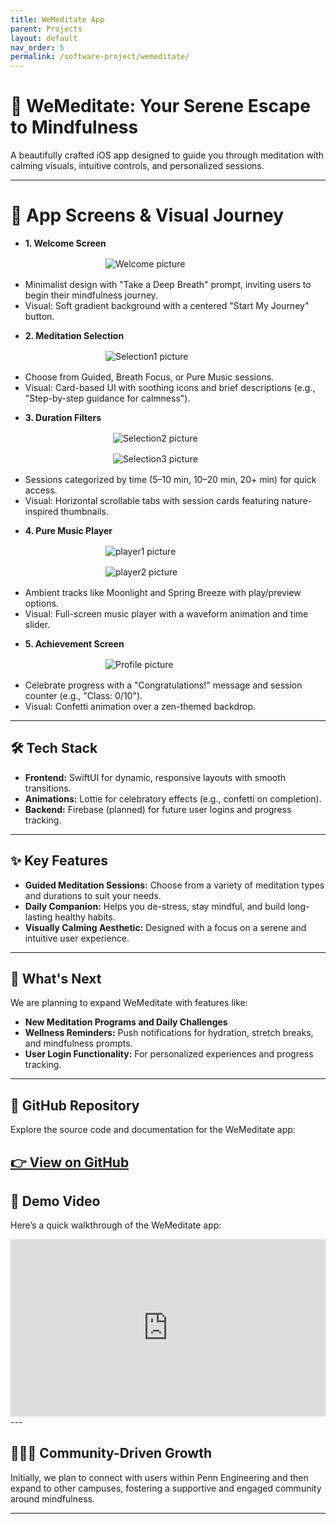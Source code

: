 ```yaml
---
title: WeMeditate App
parent: Projects
layout: default
nav_order: 5
permalink: /software-project/wemeditate/
---
```


# 📱 WeMeditate: Your Serene Escape to Mindfulness

A beautifully crafted iOS app designed to guide you through meditation with calming visuals, intuitive controls, and personalized sessions.

---
# 🌿 App Screens & Visual Journey

- **1. Welcome Screen**
<img src="/serenaintech/assets/images/welcome.png" alt="Welcome picture" style="max-width: 200px; height: auto; display: block; margin: 1rem auto;" />

* Minimalist design with "Take a Deep Breath" prompt, inviting users to begin their mindfulness journey.
* Visual: Soft gradient background with a centered "Start My Journey" button.

- **2. Meditation Selection**
<img src="/serenaintech/assets/images/selection1.png" alt="Selection1 picture" style="max-width: 200px; height: auto; display: block; margin: 1rem auto;" />

* Choose from Guided, Breath Focus, or Pure Music sessions.
* Visual: Card-based UI with soothing icons and brief descriptions (e.g., "Step-by-step guidance for calmness").

- **3. Duration Filters**
   <img src="/serenaintech/assets/images/selection2.png" alt="Selection2 picture" style="max-width: 200px; height: auto; display: block; margin: 1rem auto;" />
   <img src="/serenaintech/assets/images/selection3.png" alt="Selection3 picture" style="max-width: 200px; height: auto; display: block; margin: 1rem auto;" />

* Sessions categorized by time (5–10 min, 10–20 min, 20+ min) for quick access.
* Visual: Horizontal scrollable tabs with session cards featuring nature-inspired thumbnails.

- **4. Pure Music Player**
<img src="/serenaintech/assets/images/Player1.png" alt="player1 picture" style="max-width: 200px; height: auto; display: block; margin: 1rem auto;" />
<img src="/serenaintech/assets/images/Player2.png" alt="player2 picture" style="max-width: 200px; height: auto; display: block; margin: 1rem auto;" />

* Ambient tracks like Moonlight and Spring Breeze with play/preview options.
* Visual: Full-screen music player with a waveform animation and time slider.

- **5. Achievement Screen**
<img src="/serenaintech/assets/images/achievement.png" alt="Profile picture" style="max-width: 200px; height: auto; display: block; margin: 1rem auto;" />

* Celebrate progress with a "Congratulations!" message and session counter (e.g., "Class: 0/10"). 
* Visual: Confetti animation over a zen-themed backdrop.

---

## 🛠️ Tech Stack

- **Frontend:** SwiftUI for dynamic, responsive layouts with smooth transitions.
- **Animations:** Lottie for celebratory effects (e.g., confetti on completion).
- **Backend:** Firebase (planned) for future user logins and progress tracking.

---

## ✨ Key Features

- **Guided Meditation Sessions:** Choose from a variety of meditation types and durations to suit your needs.
- **Daily Companion:** Helps you de-stress, stay mindful, and build long-lasting healthy habits.
- **Visually Calming Aesthetic:** Designed with a focus on a serene and intuitive user experience.

---

## 🚀 What's Next

We are planning to expand WeMeditate with features like:

- **New Meditation Programs and Daily Challenges**
- **Wellness Reminders:**  Push notifications for hydration, stretch breaks, and mindfulness prompts.
- **User Login Functionality:** For personalized experiences and progress tracking.

---
## 🔗 GitHub Repository

Explore the source code and documentation for the WeMeditate app:

[👉 View on GitHub](https://github.com/Aphrodite513/weMeditate)
---

## 🎥 Demo Video

Here’s a quick walkthrough of the WeMeditate app:

<div style="position:relative;padding-bottom:56.25%;height:0;overflow:hidden;">
  <iframe src="https://www.youtube.com/embed/kTgs8VgtaGw" 
          style="position:absolute;top:0;left:0;width:100%;height:100%;" 
          frameborder="0" 
          allow="accelerometer; autoplay; clipboard-write; encrypted-media; gyroscope; picture-in-picture" 
          allowfullscreen>
  </iframe>
</div>
---

## 🧑‍🤝‍🧑 Community-Driven Growth

Initially, we plan to connect with users within Penn Engineering and then expand to other campuses, fostering a supportive and engaged community around mindfulness.

---
